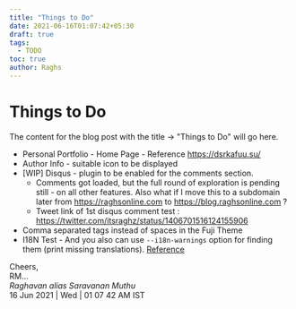 ```yaml
---
title: "Things to Do"
date: 2021-06-16T01:07:42+05:30
draft: true
tags:
  - TODO
toc: true
author: Raghs
---
```


# Things to Do

The content for the blog post with the title &rarr; "Things to Do" will go here.

<!--more-->

* Personal Portfolio - Home Page - Reference https://dsrkafuu.su/
* Author Info - suitable icon to be displayed
* [WIP] Disqus - plugin to be enabled for the comments section. 
  * Comments got loaded, but the full round of exploration is pending still - on all other features. Also what if I move this to a subdomain later from https://raghsonline.com to https://blog.raghsonline.com ? 
  - Tweet link of 1st disqus comment test : https://twitter.com/itsraghz/status/1406701516124155906 
* Comma separated tags instead of spaces in the Fuji Theme
* I18N Test - And you also can use `--i18n-warnings` option for finding them (print missing translations). [Reference](https://discourse.gohugo.io/t/fuji2-theme-how-to-add-read-more/33367/8)


Cheers,\
RM...\
_Raghavan alias Saravanan Muthu_\
16 Jun 2021 | Wed | 01 07 42 AM IST

